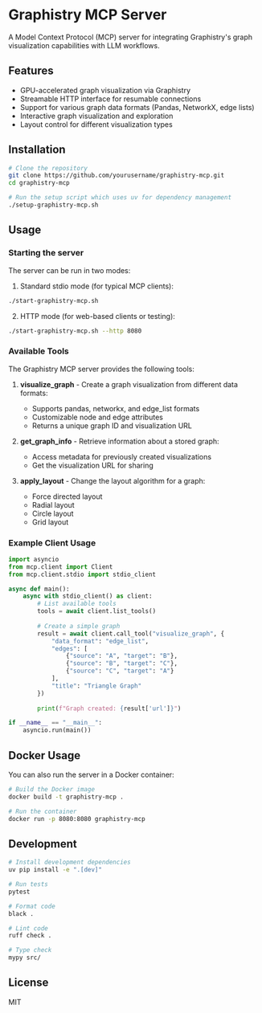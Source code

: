 # Graphistry MCP Server

A Model Context Protocol (MCP) server for integrating Graphistry's graph visualization capabilities with LLM workflows.

## Features

- GPU-accelerated graph visualization via Graphistry
- Streamable HTTP interface for resumable connections
- Support for various graph data formats (Pandas, NetworkX, edge lists)
- Interactive graph visualization and exploration
- Layout control for different visualization types

## Installation

```bash
# Clone the repository
git clone https://github.com/yourusername/graphistry-mcp.git
cd graphistry-mcp

# Run the setup script which uses uv for dependency management
./setup-graphistry-mcp.sh
```

## Usage

### Starting the server

The server can be run in two modes:

1. Standard stdio mode (for typical MCP clients):
```bash
./start-graphistry-mcp.sh
```

2. HTTP mode (for web-based clients or testing):
```bash
./start-graphistry-mcp.sh --http 8080
```

### Available Tools

The Graphistry MCP server provides the following tools:

1. **visualize_graph** - Create a graph visualization from different data formats:
   - Supports pandas, networkx, and edge_list formats
   - Customizable node and edge attributes
   - Returns a unique graph ID and visualization URL

2. **get_graph_info** - Retrieve information about a stored graph:
   - Access metadata for previously created visualizations
   - Get the visualization URL for sharing

3. **apply_layout** - Change the layout algorithm for a graph:
   - Force directed layout
   - Radial layout
   - Circle layout
   - Grid layout

### Example Client Usage

```python
import asyncio
from mcp.client import Client
from mcp.client.stdio import stdio_client

async def main():
    async with stdio_client() as client:
        # List available tools
        tools = await client.list_tools()
        
        # Create a simple graph
        result = await client.call_tool("visualize_graph", {
            "data_format": "edge_list",
            "edges": [
                {"source": "A", "target": "B"},
                {"source": "B", "target": "C"},
                {"source": "C", "target": "A"}
            ],
            "title": "Triangle Graph"
        })
        
        print(f"Graph created: {result['url']}")

if __name__ == "__main__":
    asyncio.run(main())
```

## Docker Usage

You can also run the server in a Docker container:

```bash
# Build the Docker image
docker build -t graphistry-mcp .

# Run the container
docker run -p 8080:8080 graphistry-mcp
```

## Development

```bash
# Install development dependencies
uv pip install -e ".[dev]"

# Run tests
pytest

# Format code
black .

# Lint code
ruff check .

# Type check
mypy src/
```

## License

MIT